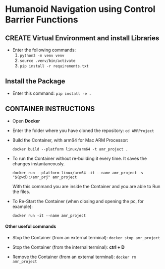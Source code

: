 # Humanoid Navigation using Control Barrier Functions

## CREATE Virtual Environment and install Libraries

- Enter the following commands:
    1. ```python3 -m venv venv```
    2. ```source .venv/bin/activate```
    3. ```pip install -r requirements.txt```

## Install the Package

- Enter this command: ```pip install -e .```

## CONTAINER INSTRUCTIONS

- Open **Docker** 

- Enter the folder where you have cloned the repository:
    ```cd AMRProject```

- Build the Container, with arm64 for Mac ARM Processor:

    ```docker build --platform linux/arm64 -t amr_project .```
    
- To run the Container without re-building it every time. It saves the changes instantaneously.

    ```docker run --platform linux/arm64 -it --name amr_project -v "$(pwd):/amr_prj" amr_project```

    With this command you are inside the Container and you are able to Run the files.
    
- To Re-Start the Container (when closing and opening the pc, for example):

    ```docker run -it --name amr_project```

#### Other useful commands
- Stop the Container (from an external terminal): 
    ```docker stop amr_project```

- Stop the Container (from the internal terminal):
    **ctrl + D**

- Remove the Container (from an external terminal): 
    ```docker rm amr_project```
